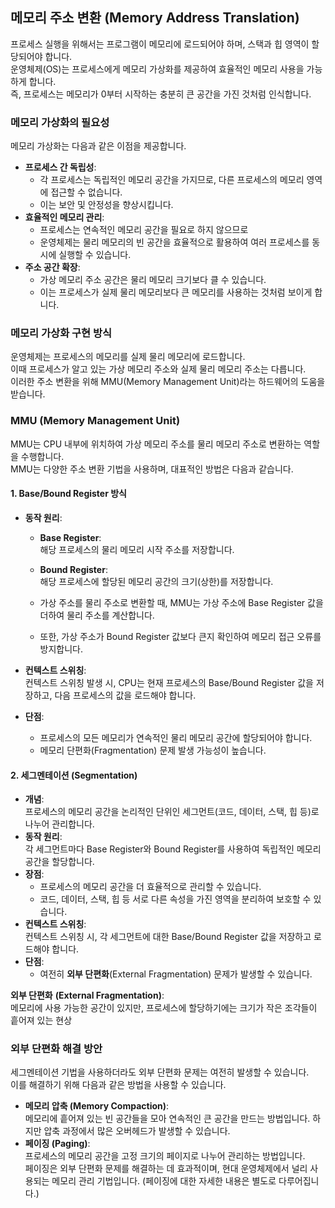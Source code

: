 ## 메모리 주소 변환 (Memory Address Translation)

프로세스 실행을 위해서는 프로그램이 메모리에 로드되어야 하며, 스택과 힙 영역이 할당되어야 합니다.  
운영체제(OS)는 프로세스에게 메모리 가상화를 제공하여 효율적인 메모리 사용을 가능하게 합니다.  
즉, 프로세스는 메모리가 0부터 시작하는 충분히 큰 공간을 가진 것처럼 인식합니다.

### 메모리 가상화의 필요성

메모리 가상화는 다음과 같은 이점을 제공합니다.

- **프로세스 간 독립성**:
  - 각 프로세스는 독립적인 메모리 공간을 가지므로, 다른 프로세스의 메모리 영역에 접근할 수 없습니다.
  - 이는 보안 및 안정성을 향상시킵니다.
- **효율적인 메모리 관리**:
  - 프로세스는 연속적인 메모리 공간을 필요로 하지 않으므로
  - 운영체제는 물리 메모리의 빈 공간을 효율적으로 활용하여 여러 프로세스를 동시에 실행할 수 있습니다.
- **주소 공간 확장**:
  - 가상 메모리 주소 공간은 물리 메모리 크기보다 클 수 있습니다.
  - 이는 프로세스가 실제 물리 메모리보다 큰 메모리를 사용하는 것처럼 보이게 합니다.

### 메모리 가상화 구현 방식

운영체제는 프로세스의 메모리를 실제 물리 메모리에 로드합니다.  
이때 프로세스가 알고 있는 가상 메모리 주소와 실제 물리 메모리 주소는 다릅니다.  
이러한 주소 변환을 위해 MMU(Memory Management Unit)라는 하드웨어의 도움을 받습니다.

### MMU (Memory Management Unit)

MMU는 CPU 내부에 위치하여 가상 메모리 주소를 물리 메모리 주소로 변환하는 역할을 수행합니다.  
MMU는 다양한 주소 변환 기법을 사용하며, 대표적인 방법은 다음과 같습니다.

#### 1. Base/Bound Register 방식

- **동작 원리**:

  - **Base Register**:  
    해당 프로세스의 물리 메모리 시작 주소를 저장합니다.
  - **Bound Register**:  
    해당 프로세스에 할당된 메모리 공간의 크기(상한)를 저장합니다.

  - 가상 주소를 물리 주소로 변환할 때, MMU는 가상 주소에 Base Register 값을 더하여 물리 주소를 계산합니다.

  - 또한, 가상 주소가 Bound Register 값보다 큰지 확인하여 메모리 접근 오류를 방지합니다.

- **컨텍스트 스위칭**:  
  컨텍스트 스위칭 발생 시, CPU는 현재 프로세스의 Base/Bound Register 값을 저장하고, 다음 프로세스의 값을 로드해야 합니다.
- **단점**:
  - 프로세스의 모든 메모리가 연속적인 물리 메모리 공간에 할당되어야 합니다.
  - 메모리 단편화(Fragmentation) 문제 발생 가능성이 높습니다.

#### 2. 세그멘테이션 (Segmentation)

- **개념**:  
  프로세스의 메모리 공간을 논리적인 단위인 세그먼트(코드, 데이터, 스택, 힙 등)로 나누어 관리합니다.
- **동작 원리**:  
  각 세그먼트마다 Base Register와 Bound Register를 사용하여 독립적인 메모리 공간을 할당합니다.
- **장점**:
  - 프로세스의 메모리 공간을 더 효율적으로 관리할 수 있습니다.
  - 코드, 데이터, 스택, 힙 등 서로 다른 속성을 가진 영역을 분리하여 보호할 수 있습니다.
- **컨텍스트 스위칭**:  
  컨텍스트 스위칭 시, 각 세그먼트에 대한 Base/Bound Register 값을 저장하고 로드해야 합니다.
- **단점**:
  - 여전히 **외부 단편화**(External Fragmentation) 문제가 발생할 수 있습니다.

**외부 단편화** **(External Fragmentation)**:  
메모리에 사용 가능한 공간이 있지만, 프로세스에 할당하기에는 크기가 작은 조각들이 흩어져 있는 현상

### 외부 단편화 해결 방안

세그멘테이션 기법을 사용하더라도 외부 단편화 문제는 여전히 발생할 수 있습니다.  
이를 해결하기 위해 다음과 같은 방법을 사용할 수 있습니다.

- **메모리 압축 (Memory Compaction)**:  
  메모리에 흩어져 있는 빈 공간들을 모아 연속적인 큰 공간을 만드는 방법입니다. 하지만 압축 과정에서 많은 오버헤드가 발생할 수 있습니다.
- **페이징 (Paging)**:  
  프로세스의 메모리 공간을 고정 크기의 페이지로 나누어 관리하는 방법입니다.  
  페이징은 외부 단편화 문제를 해결하는 데 효과적이며, 현대 운영체제에서 널리 사용되는 메모리 관리 기법입니다. (페이징에 대한 자세한 내용은 별도로 다루어집니다.)
